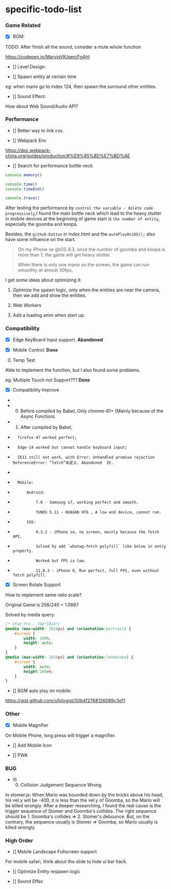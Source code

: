 # specific-todo-list

### Game Related

- [x] BGM:

TODO: After finish all the sound, consider a mute whole function

https://codepen.io/MarvinVK/pen/FgAht

- [] Level Design:

- [] Spawn entity at certain time

eg: when mario go to index 124, then spawn the surround other entities.

- [] Sound Effect:

How about Web Sound/Audio API?



### Performance

- [] Better way to link css.

- [] Webpack Env

https://doc.webpack-china.org/guides/production/#%E9%85%8D%E7%BD%AE

- [] Search for performance bottle neck

``` javascript
console.memory()

console.time()
console.timeEnd()

console.trace()

```

After testing the performance by `control the variable - delete code progressively`,I found the main bottle neck which lead to the heavy stutter in mobile devices at the beginning of game start is `the number of entity`, especially the goomba and koopa.

Besides, the `github-button` in index.html and the `autoPlayOniOS();` also have some influence on the start.

> On my iPhone se @iOS 9.3, once the number of goomba and koopa is more than 1, the game will get heavy stutter.
>
> When there is only one mario on the screen, the game can run smoothly at almost 30fps.

I get some ideas about optimizing it:

1. Optimize the spawn logic, only when the entities are near the camera, then we add and show the entities.

2. Web Workers

3. Add a loading anim when start up.





### Compatibility

- [x] Edge KeyBoard Input support.   **Abandoned**

- [x] Mobile Control: **Done**

0. Temp Test

Able to implement the function, but I also found some problems.

eg: Multiple Touch not Support??? **Done**


- [x] Compatibility Improve
*
* 0. Before compiled by Babel, Only chrome-61+ (Mainly because of the Async Function).
* 1. After compiled by Babel,
*       firefox-47 worked perfect;
*       Edge-14 worked but cannot handle keyboard input;
*       IE11 still not work, with Error: Unhandled promise rejection ReferenceError: “fetch”未定义. Abandoned  IE.
*
*       Mobile:
*           Android:
*               7.0 - Samsung s7, working perfect and smooth.
*               YUNOS 5.11 - HUAGAN HT6 , A low end device, cannot run.
*           IOS:
*               9.3.2 - iPhone se, no screen, mainly because the fetch API.
*               Solved by add `whatwg-fetch polyfill` like below in entry property.
*               Worked but FPS is low.
*               11.0.3 - iPhone 8, Run perfect, full FPS, even without fetch polyfill.

- [x] Screen Rotate Support

How to implement same ratio scale?

Original Game is 256/240 = 1.0667

Solved by media query:

``` css
/* iPad Pro : 768*1024*/
@media (max-width: 1024px) and (orientation:portrait) {
    #screen {
        width: 100%;
        height: auto;
    }
}
@media (max-width: 1024px) and (orientation:landscape) {
    #screen {
        width: auto;
        height:100vh;
    }
}
```


- [] BGM auto play on mobile:

https://gist.github.com/ufologist/50b4f2768126089c3e11


### Other

- [x] Mobile Magnifier

On Mobile Phone, long press will trigger a magnifier.

- [] Add Mobile Icon

- [] PWA

### BUG

- [x] 0. Collision Judgement Sequence Wrong

In stomer.js:
 When Mario was bounded down by the bricks above his head, his vel.y will be -400,
 it is less than the vel.y of Goomba, so the Mario will be killed wrongly.
 After a deeper researching, I found the real cause is the trigger sequence of Stomer and Goomba's collides.
 The right sequence should be 1. Goomba's collides => 2. Stomer's debounce.
 But, on the contrary, the sequence usually is Stomer => Goomba, so Mario usually is killed wrongly.


### High Order

- [] Mobile Landscape Fullscreen support

For mobile safari, think about the slide to hide ui bar hack.

- [] Optimize Entity respawn logic

- [] Sound Effec